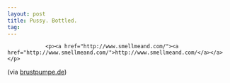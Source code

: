 ```yaml
---
layout: post
title: Pussy. Bottled.
tag: 
---
```



                <p><a href="http://www.smellmeand.com/"><a href="http://www.smellmeand.com/">http://www.smellmeand.com/</a></a></p>
<p>(via <a href="http://www.brustpumpe.de/boss-war-gestern/">brustpumpe.de</a>)</p>
            
